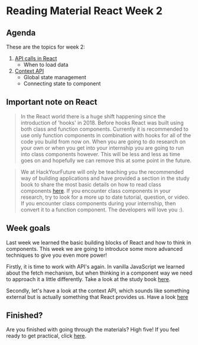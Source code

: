 # Reading Material React Week 2

## Agenda

These are the topics for week 2:

1. [API calls in React](https://study.hackyourfuture.net/#/react/api-calls.md)
   - When to load data
2. [Context API](https://study.hackyourfuture.net/#/react/context-api.md)
   - Global state management
   - Connecting state to component

## Important note on React
> In the React world there is a huge shift happening since the introduction of 'hooks' in 2018. Before hooks React was built using both class and function components. Currently it is recommended to use only function components in combination with hooks for all of the code you build from now on. When you are going to do research on your own or when you get into your internship you are going to run into class components however. This will be less and less as time goes on and hopefully we can remove this at some point in the future.

> We at HackYourFuture will only be teaching you the recommended way of building applications and have provided a section in the study book to share the most basic details on how to read class components [here](https://study.hackyourfuture.net/#/react/class-vs-function-components.md). If you encounter class components in your research, try to look for a more up to date tutorial, question, or video. If you encounter class components during your internship, then convert it to a function component. The developers will love you :).

## Week goals

Last week we learned the basic building blocks of React and how to think in components. This week we are going to introduce some more advanced techniques to give you even more power!

Firstly, it is time to work with API's again. In vanilla JavaScript we learned about the fetch mechanism, but when thinking in a component way we need to approach it a little differently. Take a look at the study book [here](https://study.hackyourfuture.net/#/react/api-calls.md). 

Secondly, let's have a look at the context API, which sounds like something external but is actually something that React provides us. Have a look [here](https://study.hackyourfuture.net/#/react/context-api.md)

## Finished?

Are you finished with going through the materials? High five! If you feel ready to get practical, click [here](./MAKEME.md).
